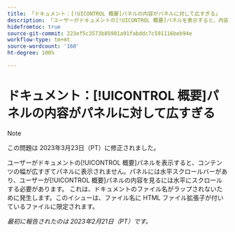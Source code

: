 ```yaml
---
title: 「ドキュメント：[!UICONTROL 概要]パネルの内容がパネルに対して広すぎる」
description: 「ユーザーがドキュメントの[!UICONTROL 概要]パネルを表示すると、内容が広すぎてパネルに表示されません。パネルには水平スクロールバーがあり、ユーザーが[!UICONTROL 概要]パネルの内容を見るには水平にスクロールする必要があります。 これは、ドキュメントのファイル名がラップされないために発生します。このイシューは、ファイル名に HTML ファイル拡張子が付いているファイルに限定されます。」
hidefromtoc: true
source-git-commit: 223ef5c3573b85981a91fabddc7c591116beb94e
workflow-type: tm+mt
source-wordcount: '160'
ht-degree: 100%

---
```



# ドキュメント：[!UICONTROL 概要]パネルの内容がパネルに対して広すぎる

>[!NOTE]
>
>この問題は 2023年3月23日（PT）に修正されました。

ユーザーがドキュメントの[!UICONTROL 概要]パネルを表示すると、コンテンツの幅が広すぎてパネルに表示されません。パネルには水平スクロールバーがあり、ユーザーが[!UICONTROL 概要]パネルの内容を見るには水平にスクロールする必要があります。 これは、ドキュメントのファイル名がラップされないために発生します。このイシューは、ファイル名に HTML ファイル拡張子が付いているファイルに限定されます。

_最初に報告されたのは 2023年2月21日（PT）です。_

